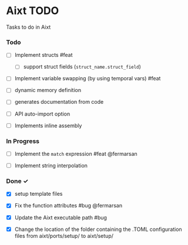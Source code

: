 # Aixt TODO

Tasks to do in Aixt 

### Todo

- [ ] Implement structs #feat
    - [ ] support struct fields (`struct_name.struct_field`)
- [ ] Implement variable swapping (by using temporal vars) #feat
- [ ] dynamic memory definition
- [ ] generates documentation from code
- [ ] API auto-import option
- [ ] Implements inline assembly


### In Progress

- [ ] Implement the `match` expression #feat @fermarsan
- [ ] Implement string interpolation
   

### Done ✓

- [x] setup template files
- [x] Fix the function attributes #bug @fermarsan
- [x] Update the Aixt executable path #bug
- [x] Change the location of the folder containing the .TOML configuration files from aixt/ports/setup/ to aixt/setup/


